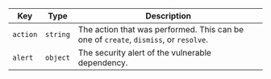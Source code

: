 | Key      | Type     | Description                                                                          |
| -------- | -------- | ------------------------------------------------------------------------------------ |
| `action` | `string` | The action that was performed. This can be one of `create`, `dismiss`, or `resolve`. |
| `alert`  | `object` | The security alert of the vulnerable dependency.                                     |
